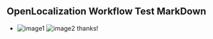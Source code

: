 ## OpenLocalization Workflow Test MarkDown
* ![image1](.\1d967ed8-c9b9-46fb-8cb8-98ab335c9cc4.PNG)   ![image2](.\12535b15-15a9-4fa5-988e-6f63293320f9.png) 
thanks!